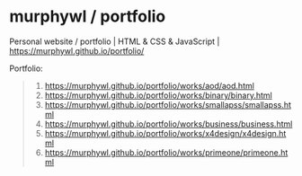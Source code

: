 # murphywl / portfolio
Personal website / portfolio | HTML &amp; CSS &amp; JavaScript | https://murphywl.github.io/portfolio/

Portfolio:
> 1. https://murphywl.github.io/portfolio/works/aod/aod.html
> 2. https://murphywl.github.io/portfolio/works/binary/binary.html
> 3. https://murphywl.github.io/portfolio/works/smallapss/smallapss.html
> 4. https://murphywl.github.io/portfolio/works/business/business.html
> 5. https://murphywl.github.io/portfolio/works/x4design/x4design.html
> 6. https://murphywl.github.io/portfolio/works/primeone/primeone.html
